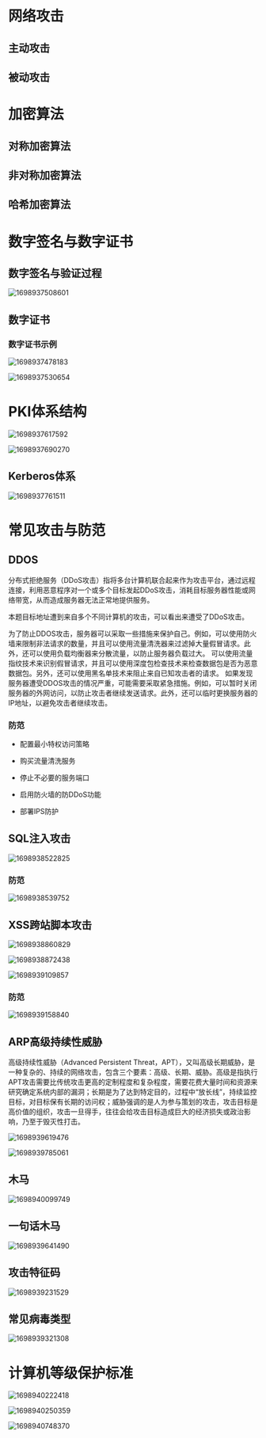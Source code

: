 # 网络攻击

## 主动攻击

## 被动攻击

# 加密算法

## 对称加密算法

## 非对称加密算法

## 哈希加密算法

# 数字签名与数字证书

## 数字签名与验证过程

![1698937508601](image/网络安全专题/1698937508601.png)

## 数字证书

### 数字证书示例

![1698937478183](image/网络安全专题/1698937478183.png)

![1698937530654](image/网络安全专题/1698937530654.png)

# PKI体系结构

![1698937617592](image/网络安全专题/1698937617592.png)

![1698937690270](image/网络安全专题/1698937690270.png)

## Kerberos体系

![1698937761511](image/网络安全专题/1698937761511.png)

# 常见攻击与防范

## DDOS


分布式拒绝服务（DDoS攻击）指将多台计算机联合起来作为攻击平台，通过远程连接，利用恶意程序对一个或多个目标发起DDoS攻击，消耗目标服务器性能或网络带宽，从而造成服务器无法正常地提供服务。

本题目标地址遭到来自多个不同计算机的攻击，可以看出来遭受了DDoS攻击。

为了防止DDOS攻击，服务器可以采取一些措施来保护自己。例如，可以使用防火墙来限制非法请求的数量，并且可以使用流量清洗器来过滤掉大量假冒请求。此外，还可以使用负载均衡器来分散流量，以防止服务器负载过大。
可以使用流量指纹技术来识别假冒请求，并且可以使用深度包检查技术来检查数据包是否为恶意数据包。另外，还可以使用黑名单技术来阻止来自已知攻击者的请求。
如果发现服务器遭受DDOS攻击的情况严重，可能需要采取紧急措施。例如，可以暂时关闭服务器的外网访问，以防止攻击者继续发送请求。此外，还可以临时更换服务器的IP地址，以避免攻击者继续攻击。

### 防范

* 配置最小特权访问策略
* 购买流量清洗服务

* 停止不必要的服务端口
* 启用防火墙的防DDoS功能

* 部署IPS防护

## SQL注入攻击

![1698938522825](image/网络安全专题/1698938522825.png)

### 防范

![1698938539752](image/网络安全专题/1698938539752.png)

## XSS跨站脚本攻击

![1698938860829](image/网络安全专题/1698938860829.png)

![1698938872438](image/网络安全专题/1698938872438.png)

![1698939109857](image/网络安全专题/1698939109857.png)

### 防范

![1698939158840](image/网络安全专题/1698939158840.png)

## ARP高级持续性威胁

高级持续性威胁（Advanced Persistent Threat，APT），又叫高级长期威胁，是一种复杂的、持续的网络攻击，包含三个要素：高级、长期、威胁。高级是指执行APT攻击需要比传统攻击更高的定制程度和复杂程度，需要花费大量时间和资源来研究确定系统内部的漏洞；长期是为了达到特定目的，过程中“放长线”，持续监控目标，对目标保有长期的访问权；威胁强调的是人为参与策划的攻击，攻击目标是高价值的组织，攻击一旦得手，往往会给攻击目标造成巨大的经济损失或政治影响，乃至于毁灭性打击。

![1698939619476](image/网络安全专题/1698939619476.png)

![1698939785061](image/网络安全专题/1698939785061.png)

## 木马

![1698940099749](image/网络安全专题/1698940099749.png)

## 一句话木马

![1698939641490](image/网络安全专题/1698939641490.png)

## 攻击特征码

![1698939231529](image/网络安全专题/1698939231529.png)

## 常见病毒类型

![1698939321308](image/网络安全专题/1698939321308.png)

# 计算机等级保护标准

![1698940222418](image/网络安全专题/1698940222418.png)

![1698940250359](image/网络安全专题/1698940250359.png)

![1698940748370](image/网络安全专题/1698940748370.png)
